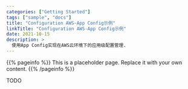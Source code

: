 ```yaml
---
categories: ["Getting Started"]
tags: ["sample", "docs"]
title: "Configuration AWS-App Config示例"
linkTitle: "Configuration AWS-App Config示例"
date: 2021-10-15
description: >
  使用App Config实现在AWS云环境下的应用级配置管理.
---
```


{{% pageinfo %}}
This is a placeholder page. Replace it with your own content.
{{% /pageinfo %}}


TODO